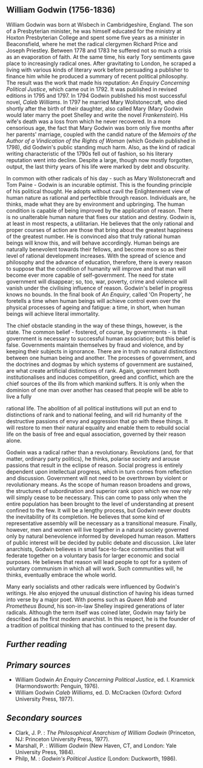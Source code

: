 ## **William Godwin (1756-1836)**

William Godwin was born at Wisbech in Cambridgeshire, England. The son of a Presbyterian minister, he was himself educated for the ministry at Hoxton Presbyterian College and spent some five years as a minister in Beaconsfield, where he met the radical clergymen Richard Price and Joseph Priestley. Between 1778 and 1783 he suffered not so much a crisis as an evaporation of faith. At the same time, his early Tory sentiments gave place to increasingly radical ones. After gravitating to London, he scraped a living with various kinds of literary work before persuading a publisher to finance him while he produced a summary of recent political philosophy. The result was the work that made his reputation: *An Enquiry Concerning Political Justice*, which came out in 1792. It was published in revised editions in 1795 and 1797. In 1794 Godwin published his most successful novel, *Caleb Williams*. In 1797 he married Mary Wollstonecraft, who died shortly after the birth of their daughter, also called Mary (Mary Godwin would later marry the poet Shelley and write the novel *Frankenstein*). His wife's death was a loss from which he never recovered. In a more censorious age, the fact that Mary Godwin was born only five months after her parents' marriage, coupled with the candid nature of the *Memoirs of the Author of a Vindication of the Rights of Woman* (which Godwin published in 1798), did Godwin's public standing much harm. Also, as the kind of radical writing characteristic of the 1790s fell out of fashion, so his literary reputation went into decline. Despite a large, though now mostly forgotten, output, the last thirty years of his life were marked by debt and obscurity.

In common with other radicals of his day - such as Mary Wollstonecraft and Tom Paine - Godwin is an incurable optimist. This is the founding principle of his political thought. He adopts without cavil the Enlightenment view of human nature as rational and perfectible through reason. Individuals are, he thinks, made what they are by environment and upbringing. The human condition is capable of being improved by the application of reason. There is no unalterable human nature that fixes our station and destiny. Godwin is, at least in most respects, a utilitarian. He believes that the only rational and proper courses of action are those that bring about the greatest happiness of the greatest number. He is convinced also that truly rational human beings will know this, and will behave accordingly. Human beings are naturally benevolent towards their fellows, and become more so as their level of rational development increases. With the spread of science and philosophy and the advance of education, therefore, there is every reason to suppose that the condition of humanity will improve and that man will become ever more capable of self-government. The need for state government will disappear; so, too, war, poverty, crime and violence will vanish under the civilising influence of reason. Godwin's belief in progress knows no bounds. In the final book of *An Enquiry*, called 'On Property', he foretells a time when human beings will achieve control even over the physical processes of ageing and fatigue: a time, in short, when human beings will achieve literal immortality.

The chief obstacle standing in the way of these things, however, is the state. The common belief - fostered, of course, by governments - is that government is necessary to successful human association; but this belief is false. Governments maintain themselves by fraud and violence, and by keeping their subjects in ignorance. There are in truth no natural distinctions between one human being and another. The processes of government, and the doctrines and dogmas by which systems of government are sustained, are what create artificial distinctions of rank. Again, government both institutionalises and induces competition, greed and conflict, which are the chief sources of the ills from which mankind suffers. It is only when the dominion of one man over another has ceased that people will be able to live a fully

rational life. The abolition of all political institutions will put an end to distinctions of rank and to national feeling, and will rid humanity of the destructive passions of envy and aggression that go with these things. It will restore to men their natural equality and enable them to rebuild social life on the basis of free and equal association, governed by their reason alone.

Godwin was a radical rather than a revolutionary. Revolutions (and, for that matter, ordinary party politics), he thinks, polarise society and arouse passions that result in the eclipse of reason. Social progress is entirely dependent upon intellectual progress, which in turn comes from reflection and discussion. Government will not need to be overthrown by violent or revolutionary means. As the scope of human reason broadens and grows, the structures of subordination and superior rank upon which we now rely will simply cease to be necessary. This can come to pass only when the entire population has been brought to the level of understanding at present confined to the few. It will be a lengthy process, but Godwin never doubts the inevitability of its completion. He believes that some kind of representative assembly will be necessary as a transitional measure. Finally, however, men and women will live together in a natural society governed only by natural benevolence informed by developed human reason. Matters of public interest will be decided by public debate and discussion. Like later anarchists, Godwin believes in small face-to-face communities that will federate together on a voluntary basis for larger economic and social purposes. He believes that reason will lead people to opt for a system of voluntary communism in which all will work. Such communities will, he thinks, eventually embrace the whole world.

Many early socialists and other radicals were influenced by Godwin's writings. He also enjoyed the unusual distinction of having his ideas turned into verse by a major poet. With poems such as *Queen Mab* and *Prometheus Bound*, his son-in-law Shelley inspired generations of later radicals. Although the term itself was coined later, Godwin may fairly be described as the first modern anarchist. In this respect, he is the founder of a tradition of political thinking that has continued to the present day.

## *Further reading*

## *Primary sources*

- William Godwin *An Enquiry Concerning Political Justice*, ed. I. Kramnick (Harmondsworth: Penguin, 1976).
- William Godwin *Caleb Williams*, ed. D. McCracken (Oxford: Oxford University Press, 1977).

## *Secondary sources*

- Clark, J. P. : *The Philosophical Anarchism of William Godwin* (Princeton, NJ: Princeton University Press, 1977).
- Marshall, P. : *William Godwin* (New Haven, CT, and London: Yale University Press, 1984).
- Philp, M. : *Godwin's Political Justice* (London: Duckworth, 1986).